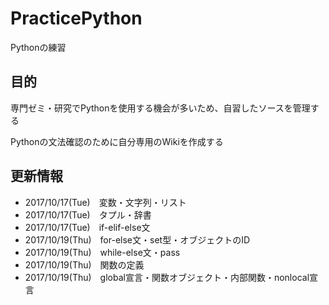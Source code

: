 # PracticePython
Pythonの練習


## 目的
専門ゼミ・研究でPythonを使用する機会が多いため、自習したソースを管理する

Pythonの文法確認のために自分専用のWikiを作成する

## 更新情報
- 2017/10/17(Tue)　変数・文字列・リスト
- 2017/10/17(Tue)　タプル・辞書
- 2017/10/17(Tue)　if-elif-else文
- 2017/10/19(Thu)　for-else文・set型・オブジェクトのID
- 2017/10/19(Thu)　while-else文・pass
- 2017/10/19(Thu)　関数の定義
- 2017/10/19(Thu)　global宣言・関数オブジェクト・内部関数・nonlocal宣言